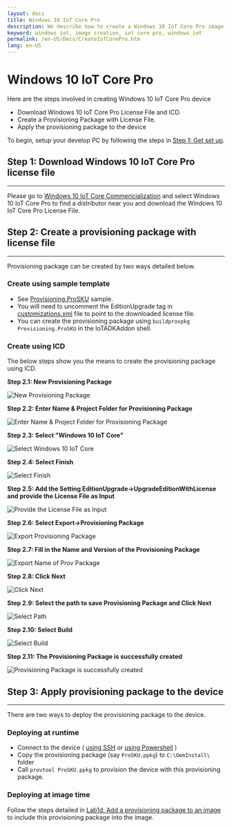 ```yaml
---
layout: docs
title: Windows 10 IoT Core Pro
description: We describe how to create a Windows 10 IoT Core Pro image
keyword: windows iot, image creation, iot core pro, windows iot
permalink: /en-US/Docs/CreateIoTCorePro.htm
lang: en-US
---
```


# Windows 10 IoT Core Pro

Here are the steps involved in creating Windows 10 IoT Core Pro device

* Download Windows 10 IoT Core Pro License File and ICD.
* Create a Provisioning Package with License File.
* Apply the provisioning package to the device

To begin, setup your develop PC by following the steps in [Step 1: Get set up]({{site.baseurl}}/{{page.lang}}/Docs/InstallPackage.htm).


## Step 1: Download Windows 10 IoT Core Pro license file 
___

Please go to [Windows 10 IoT Core Commericialization](http://go.microsoft.com/fwlink/?LinkID=614849) and select Windows 10 IoT Core Pro to find a distributor near you and download the Windows 10 IoT Core Pro License File.


## Step 2: Create a provisioning package with license file 
___
Provisioning package can be created by two ways detailed below.

### Create using sample template

* See [Provisioning.ProSKU](https://github.com/ms-iot/iot-adk-addonkit/tree/develop/Common/Packages/Provisioning.ProSKU) sample. 
* You will need to uncomment the EditionUpgrade tag in [customizations.xml](https://github.com/ms-iot/iot-adk-addonkit/blob/develop/Common/Packages/Provisioning.ProSKU/customizations.xml) file to point to the downloaded license file.
* You can create the provisioning package using `buildprovpkg Provisioning.ProSKU` in the IoTADKAddon shell.

### Create using ICD

The below steps show you the means to create the provisioning package using ICD.

**Step 2.1: New Provisioning Package**

![New Provisioning Package]({{site.baseurl}}/Resources/images/CreateIoTCorePro/CreatePpkg1.png)

**Step 2.2: Enter Name & Project Folder for Provisioning Package**

![Enter Name & Project Folder for Provisioning Package]({{site.baseurl}}/Resources/images/CreateIoTCorePro/CreatePpkg2.png)

**Step 2.3: Select "Windows 10 IoT Core"**

![Select Windows 10 IoT Core]({{site.baseurl}}/Resources/images/CreateIoTCorePro/CreatePpkg3.png)

**Step 2.4: Select Finish**

![Select Finish]({{site.baseurl}}/Resources/images/CreateIoTCorePro/CreatePpkg4.png)

**Step 2.5: Add the Setting EditionUpgrade->UpgradeEditionWithLicense and provide the License File as Input**

![Provide the License File as Input]({{site.baseurl}}/Resources/images/CreateIoTCorePro/CreatePpkg5.png)

**Step 2.6: Select Export->Provisioning Package**

![Export Provisioning Package]({{site.baseurl}}/Resources/images/CreateIoTCorePro/CreatePpkg6.png)

**Step 2.7: Fill in the Name and Version of the Provisioning Package**

![Export Name of Prov Package]({{site.baseurl}}/Resources/images/CreateIoTCorePro/CreatePpkg7.png)

**Step 2.8: Click Next**

![Click Next]({{site.baseurl}}/Resources/images/CreateIoTCorePro/CreatePpkg8.png)

**Step 2.9: Select the path to save Provisioning Package and Click Next**

![Select Path]({{site.baseurl}}/Resources/images/CreateIoTCorePro/CreatePpkg9.png)

**Step 2.10: Select Build**

![Select Build]({{site.baseurl}}/Resources/images/CreateIoTCorePro/CreatePpkg10.png)

**Step 2.11: The Provisioning Package is successfully created**

![Provisioning Package is successfully created]({{site.baseurl}}/Resources/images/CreateIoTCorePro/CreatePpkg11.png)

## Step 3: Apply provisioning package to the device
___
There are two ways to deploy the provisioning package to the device.

### Deploying at runtime

* Connect to the device ( [using SSH]({{site.baseurl}}/{{page.lang}}/Docs/SSH.htm) or [using Powershell]({{site.baseurl}}/{{page.lang}}/Docs/powershell.htm) )
* Copy the provisioning package (say `ProSKU.ppkg`) to `C:\OemInstall\` folder
* Call `provtool ProSKU.ppkg` to provision the device with this provisioning package.

### Deploying at image time

Follow the steps detailed in [Lab1d: Add a provisioning package to an image](https://msdn.microsoft.com/windows/hardware/commercialize/manufacture/iot/add-a-provisioning-package-to-an-image) to include this provisioning package into the image.
